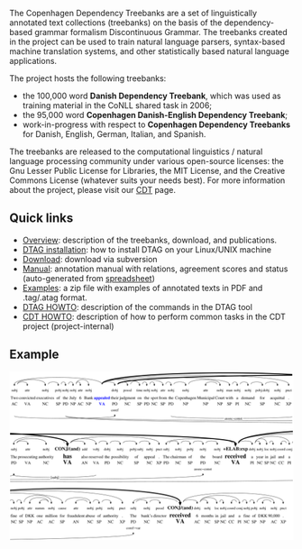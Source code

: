 The Copenhagen Dependency Treebanks are a set of linguistically annotated text collections (treebanks) on the basis of the dependency-based grammar formalism Discontinuous Grammar. The treebanks created in the project can be used to train natural language parsers, syntax-based machine translation systems, and other statistically based natural language applications.

The project hosts the following treebanks:

  * the 100,000 word **Danish Dependency Treebank**, which was used as training material in the CoNLL shared task in 2006;
  * the 95,000 word **Copenhagen Danish-English Dependency Treebank**;
  * work-in-progress with respect to **Copenhagen Dependency Treebanks** for Danish, English, German, Italian, and Spanish.

The treebanks are released to the computational linguistics / natural language processing community under various open-source licenses: the Gnu Lesser Public License for Libraries, the MIT License, and the Creative Commons License (whatever suits your needs best). For more information about the project, please visit our [CDT](CDT.md) page.

## Quick links ##

  * [Overview](https://github.com/mbkromann/copenhagen-dependency-treebank/wiki/CDT): description of the treebanks, download, and publications.
  * [DTAG installation](https://github.com/mbkromann/copenhagen-dependency-treebank/wiki/DTAGINSTALL): how to install DTAG on your Linux/UNIX machine
  * [Download](https://github.com/mbkromann/copenhagen-dependency-treebank/source/checkout): download via subversion
  * [Manual](https://github.com/mbkromann/copenhagen-dependency-treebank/blob/master/manual/cdt-manual.pdf): annotation manual with relations, agreement scores and status (auto-generated from [spreadsheet](http://spreadsheets.google.com/ccc?key=0ArjTKYTQS1lWcnNUWGJrX3lZTkxDc3QxYmlqWlRXQ1E&hl=en))
  * [Examples](https://github.com/mbkromann/copenhagen-dependency-treebank/blob/master/docs/cdt-examples.zip): a zip file with examples of annotated texts in PDF and .tag/.atag format.
  * [DTAG HOWTO](https://github.com/mbkromann/copenhagen-dependency-treebank/wiki/DTAGHOWTO): description of the commands in the DTAG tool
  * [CDT HOWTO](https://github.com/mbkromann/copenhagen-dependency-treebank/wiki/CDTHOWTO): description of how to perform common tasks in the CDT project (project-internal)

## Example ##

<img src='https://github.com/mbkromann/copenhagen-dependency-treebank/blob/master/figs/iorn-0531.kort.en.png' title='Syntax-discourse annotation from the English CDT treebank' width='800'>
